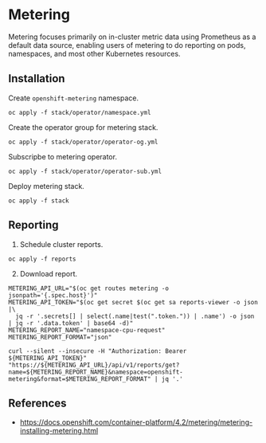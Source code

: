 # Metering

Metering focuses primarily on in-cluster metric data using Prometheus as a default data source, enabling users of metering to do reporting on pods, namespaces, and most other Kubernetes resources.

## Installation

Create `openshift-metering` namespace.

```
oc apply -f stack/operator/namespace.yml
```

Create the operator group for metering stack.

```
oc apply -f stack/operator/operator-og.yml
```

Subscripbe to metering operator.

```
oc apply -f stack/operator/operator-sub.yml
```

Deploy metering stack.

```
oc apply -f stack
```

## Reporting

1. Schedule cluster reports.

```
oc apply -f reports
```

2. Download report.

```
METERING_API_URL="$(oc get routes metering -o jsonpath='{.spec.host}')"
METERING_API_TOKEN="$(oc get secret $(oc get sa reports-viewer -o json |\
  jq -r '.secrets[] | select(.name|test(".token.")) | .name') -o json | jq -r '.data.token' | base64 -d)"
METERING_REPORT_NAME="namespace-cpu-request"
METERING_REPORT_FORMAT="json"

curl --silent --insecure -H "Authorization: Bearer ${METERING_API_TOKEN}" "https://${METERING_API_URL}/api/v1/reports/get?name=${METERING_REPORT_NAME}&namespace=openshift-metering&format=$METERING_REPORT_FORMAT" | jq '.'
```

## References

- https://docs.openshift.com/container-platform/4.2/metering/metering-installing-metering.html